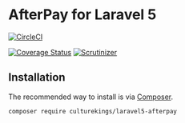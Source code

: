 AfterPay for Laravel 5
=======================

 

[![CircleCI](https://circleci.com/gh/culturekings/afterpay.svg?style=svg)](https://circleci.com/gh/culturekings/afterpay)

[![Coverage Status](https://coveralls.io/repos/github/culturekings/afterpay/badge.svg)](https://coveralls.io/github/culturekings/afterpay)
[![Scrutinizer](https://scrutinizer-ci.com/g/culturekings/afterpay/badges/quality-score.png?b=master)](https://scrutinizer-ci.com/g/culturekings/afterpay/badges/quality-score.png?b=master)


## Installation

The recommended way to install is via [Composer](http://getcomposer.org).


```bash
composer require culturekings/laravel5-afterpay
```
